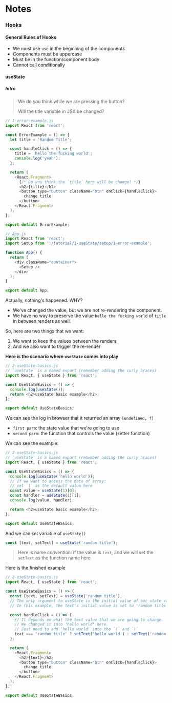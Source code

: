 # Notes

### Hooks

#### General Rules of Hooks

- We must use `use` in the beginning of the components
- Components must be uppercase
- Must be in the function/component body
- Cannot call conditionally

#### useState

##### Intro

> We do you think while we are pressing the button?
>
> Will the title variable in JSX be changed?

```js
// 1-error-example.js
import React from 'react';

const ErrorExample = () => {
  let title = 'Random Title';

  const handleClick = () => {
    title = 'hello the fucking world';
    console.log('yeah');
  };

  return (
    <React.Fragment>
      {/* Do you think the `title` here will be change? */}
      <h2>{title}</h2>
      <button type="button" className="btn" onClick={handleClick}>
        change title
      </button>
    </React.Fragment>
  );
};

export default ErrorExample;
```

```js
// App.js
import React from 'react';
import Setup from './tutorial/1-useState/setup/1-error-example';

function App() {
  return (
    <div className="container">
      <Setup />
    </div>
  );
}

export default App;
```

Actually, nothing's happened. WHY?

- We've changed the value, but we are not re-rendering the component.
- We have no way to preserve the value `hello the fucking world` of `title` in between renders as well.

So, here are two things that we want:

1. We want to keep the values between the renders
2. And we also want to trigger the re-render

**Here is the scenario where `useState` comes into play**

```js
// 2-useState-basics.js
// `useState` is a named export (remember adding the curly braces)
import React, { useState } from 'react';

const UseStateBasics = () => {
  console.log(useState());
  return <h2>useState basic example</h2>;
};

export default UseStateBasics;
```

We can see the log in browser that it returned an array `[undefined, f]`

- `first parm`: the state value that we're going to use
- `second parm`: the function that controls the value (setter function)

We can see the example:

```js
// 2-useState-basics.js
// `useState` is a named export (remember adding the curly braces)
import React, { useState } from 'react';

const UseStateBasics = () => {
  console.log(useState('hello world'));
  // If we want to access the data of array:
  // set `1` as the default value here
  const value = useState(1)[0];
  const handler = useState(1)[1];
  console.log(value, handler);

  return <h2>useState basic example</h2>;
};

export default UseStateBasics;
```

And we can set variable of `useState()`

```js
const [text, setText] = useState('random title');
```

> Here is name convention:
> if the value is `text`, and we will set the `setText` as the function name here

Here is the finished example

```js
// 2-useState-basics.js
import React, { useState } from 'react';

const UseStateBasics = () => {
  const [text, setText] = useState('random title');
  // The only argument to useState is the initial value of our state variable.
  // In this example, the text's initial value is set to 'random title' with useState('random title').

  const handleClick = () => {
    // It depends on what the text value that we are going to change.
    // We changed it into 'hello world' here.
    // Just need to add 'hello world' into the `(` and `)`
    text === 'random title' ? setText('hello world') : setText('random title');
  };

  return (
    <React.Fragment>
      <h2>{text}</h2>
      <button type="button" className="btn" onClick={handleClick}>
        change title
      </button>
    </React.Fragment>
  );
};

export default UseStateBasics;
```
